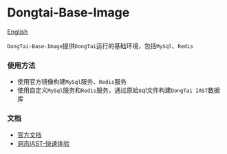 # Dongtai-Base-Image
[English](README.MD)

`DongTai-Base-Image`提供`DongTai`运行的基础环境，包括`MySql`、`Redis`

### 使用方法
- 使用官方镜像构建`MySql`服务、`Redis`服务
- 使用自定义`MySql`服务和`Redis`服务，通过原始sql文件构建`DongTai IAST`数据库

### 文档
- [官方文档](https://hxsecurity.github.io/DongTai-Doc/)
- [洞态IAST-快速体验](https://iast.huoxian.cn)
